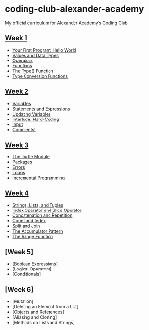 # coding-club-alexander-academy

My official curriculum for Alexander Academy's Coding Club

## [Week 1](Week1.md)

- [Your First Program: Hello World](Week1.md#your-first-program-hello-world)
- [Values and Data Types](Week1.md#values-and-data-types)
- [Operators](Week1.md#operators)
- [Functions](Week1.md#functions)
- [The Type() Function](Week1.md#the-type-function)
- [Type Conversion Functions](Week1.md#type-conversion-functions)

## [Week 2](Week2.md)
- [Variables](Week2.md#variables)
- [Statements and Expressions](Week2.md#statements-and-expressions)
- [Updating Variables](Week2.md#updating-variables)
- [Interlude: Hard-Coding](Week2.md#interlude-hard-coding)
- [Input](Week2.md#input)
- [Comments!](Week2.md#comments)

## [Week 3](Week3.md)
- [The Turtle Module](Week3.md#the-turtle-module)
- [Packages](Week3.md#packages)
- [Errors](Week3.md#errors)
- [Loops](Week3.md#loops)
- [Incremental Programming](Week3.md#incremental-programming)

## [Week 4](Week4.md)
- [Strings, Lists, and Tuples](Week4.md#strings-lists-and-tuples)
- [Index Operator and Slice Operator](Week4.md#index-operator-and-slice-operator)
- [Concatenation and Repetition](Week4.md#concatenation-and-repetition)
- [Count and Index](Week4.md#count-and-index)
- [Split and Join](Week4.md#split-and-join)
- [The Accumulator Pattern](Week4.md#the-accumulator-pattern)
- [The Range Function](Week4.md#the-range-function)

## [Week 5]
- [Boolean Expressions]
- [Logical Operators]
- [Conditionals]

## [Week 6]
- [Mutation]
- [Deleting an Element from a List]
- [Objects and References]
- [Aliasing and Cloning]
- [Methods on Lists and Strings]

